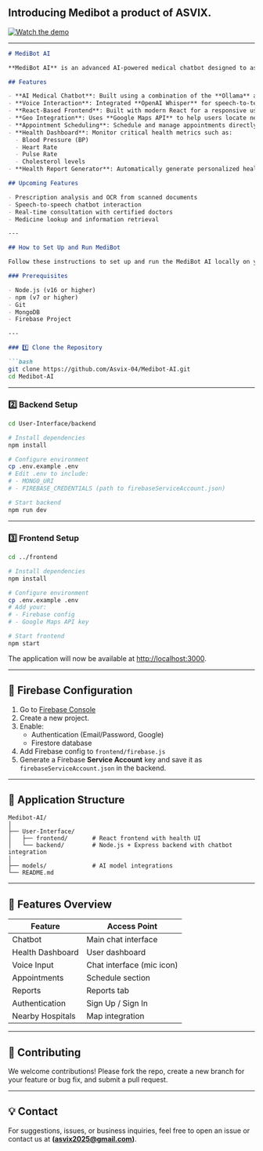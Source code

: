 ## Introducing Medibot a product of ASVIX.

[![Watch the demo](https://img.youtube.com/vi/XQC5HuJTyVY/0.jpg)](https://youtu.be/XQC5HuJTyVY)

---

````markdown
# MediBot AI

**MediBot AI** is an advanced AI-powered medical chatbot designed to assist users in validating their medical queries, tracking health metrics, and connecting with nearby healthcare services. With an interactive conversational interface, MediBot provides a holistic digital healthcare experience through a combination of AI models and real-time integrations.

## Features

- **AI Medical Chatbot**: Built using a combination of the **Ollama** and **RAG** models to provide real-time, accurate responses to medical queries.
- **Voice Interaction**: Integrated **OpenAI Whisper** for speech-to-text functionality.
- **React-Based Frontend**: Built with modern React for a responsive user interface.
- **Geo Integration**: Uses **Google Maps API** to help users locate nearby hospitals, clinics, and pharmacies.
- **Appointment Scheduling**: Schedule and manage appointments directly through the platform.
- **Health Dashboard**: Monitor critical health metrics such as:
  - Blood Pressure (BP)
  - Heart Rate
  - Pulse Rate
  - Cholesterol levels
- **Health Report Generator**: Automatically generate personalized health reports.

## Upcoming Features

- Prescription analysis and OCR from scanned documents
- Speech-to-speech chatbot interaction
- Real-time consultation with certified doctors
- Medicine lookup and information retrieval

---

## How to Set Up and Run MediBot

Follow these instructions to set up and run the MediBot AI locally on your machine.

### Prerequisites

- Node.js (v16 or higher)
- npm (v7 or higher)
- Git
- MongoDB
- Firebase Project

---

### 1️⃣ Clone the Repository

```bash
git clone https://github.com/Asvix-04/Medibot-AI.git
cd Medibot-AI
````

---

### 2️⃣ Backend Setup

```bash
cd User-Interface/backend

# Install dependencies
npm install

# Configure environment
cp .env.example .env
# Edit .env to include:
# - MONGO_URI
# - FIREBASE_CREDENTIALS (path to firebaseServiceAccount.json)

# Start backend
npm run dev
```

---

### 3️⃣ Frontend Setup

```bash
cd ../frontend

# Install dependencies
npm install

# Configure environment
cp .env.example .env
# Add your:
# - Firebase config
# - Google Maps API key

# Start frontend
npm start
```

The application will now be available at [http://localhost:3000](http://localhost:3000).

---

## 🔧 Firebase Configuration

1. Go to [Firebase Console](https://firebase.google.com)
2. Create a new project.
3. Enable:
   * Authentication (Email/Password, Google)
   * Firestore database
4. Add Firebase config to `frontend/firebase.js`
5. Generate a Firebase **Service Account** key and save it as `firebaseServiceAccount.json` in the backend.

---

## 📂 Application Structure

```
Medibot-AI/
│
├── User-Interface/
│   ├── frontend/       # React frontend with health UI
│   └── backend/        # Node.js + Express backend with chatbot integration
│
├── models/             # AI model integrations
└── README.md
```

---

## 🧭 Features Overview

| Feature          | Access Point              |
| ---------------- | ------------------------- |
| Chatbot          | Main chat interface       |
| Health Dashboard | User dashboard            |
| Voice Input      | Chat interface (mic icon) |
| Appointments     | Schedule section          |
| Reports          | Reports tab               |
| Authentication   | Sign Up / Sign In         |
| Nearby Hospitals | Map integration           |

---

## 🤝 Contributing

We welcome contributions! Please fork the repo, create a new branch for your feature or bug fix, and submit a pull request.

---

## 💡 Contact

For suggestions, issues, or business inquiries, feel free to open an issue or contact us at **(asvix2025@gmail.com)**.
